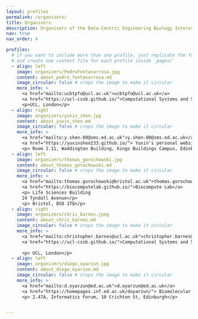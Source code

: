 ```yaml
---
layout: profiles
permalink: /organisers/
title: Organisers
description: Organisers of the Data-Centric Engineering Biology Interest Group
nav: true
nav_order: 4

profiles:
  # if you want to include more than one profile, just replicate the following block
  # and create one content file for each profile inside _pages/
  - align: left
    image: organizers/PedroFontanarrosa.jpg
    content: about_pedro_fontanarrosa.md
    image_circular: false # crops the image to make it circular
    more_info: >
      <a href="mailto:ucbtpfo@ucl.ac.uk">ucbtpfo@ucl.ac.uk</a>
      <a href="https://ucl-cssb.github.io/">Computational Systems and Synthetic Biology Research Group</a>
      <p>UCL, London</p>
  - align: right
    image: organizers/yuxin_shen.jpg
    content: about_yuxin_shen.md
    image_circular: false # crops the image to make it circular
    more_info: >
      <a href="mailto:y.shen-80@sms.ed.ac.uk">y.shen-80@sms.ed.ac.uk</a>
      <a href="https://yuxinshen233.github.io/"> Yuxin's personal website </a>
      <p> Room 2.11, Waddington Building, Kings Buildings Campus, Edinburgh</p>
  - align: left
    image: organizers/thomas_gorochowski.jpg
    content: about_thomas_gorochowski.md
    image_circular: false # crops the image to make it circular
    more_info: >
      <a href="mailto:thomas.gorochowski@bristol.ac.uk">thomas.gorochowski@bristol.ac.uk</a>
      <a href="https://biocomputelab.github.io/">Biocompute Lab</a>
      <p> Life Sciences Building
      24 Tyndall Avenue</p>
      <p> Bristol, BS8 1TQ</p>
  - align: right
    image: organizers/chris_barnes.jpeg
    content: about_chris_barnes.md
    image_circular: false # crops the image to make it circular
    more_info: >
      <a href="mailto:christopher.barnes@ucl.ac.uk">christopher.barnes@ucl.ac.uk</a>
      <a href="https://ucl-cssb.github.io/">Computational Systems and Synthetic Biology Research Group</a>
      
      <p> UCL, London</p>
  - align: left
    image: organizers/diego_oyarzun.jpg
    content: about_diego_oyarzun.md
    image_circular: false # crops the image to make it circular
    more_info: >
      <a href="mailto:d.oyarzun@ed.ac.uk">d.oyarzun@ed.ac.uk</a>
      <a href="https://homepages.inf.ed.ac.uk/doyarzun/"> Biomolecular control group </a>
      <p> 2.47A, Informatics Forum, 10 Crichton St, Edinburgh</p>


---
```

